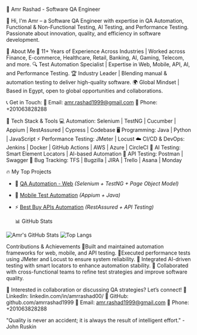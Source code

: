 🚀 Amr Rashad - Software QA Engineer

👋 Hi, I'm Amr – a Software QA Engineer with expertise in QA Automation, Functional & Non-Functional Testing, AI Testing, and Performance Testing. Passionate about innovation, quality, and efficiency in software development.

🌟 About Me
🎯 11+ Years of Experience Across Industries | Worked across Finance, E-commerce, Healthcare, Retail, Banking, AI, Gaming, Telecom, and more.
🔍 Test Automation Specialist | Expertise in Web, Mobile, API, AI, and Performance Testing.
🏆 Industry Leader | Blending manual & automation testing to deliver high-quality software.
🌍 Global Mindset | Based in Egypt, open to global opportunities and collaborations.

📞 Get in Touch:
📩 Email: amr.rashad1999@gmail.com
📱 Phone: +201063828288

🚀 Tech Stack & Tools
💻 Automation: Selenium | TestNG | Cucumber | Appium | RestAssured | Cypress | Codebase
🖥️ Programming: Java | Python | JavaScript
⚡ Performance Testing: JMeter | Locust
☁️ CI/CD & DevOps: Jenkins | Docker | GitHub Actions | AWS | Azure | CircleCI
🤖 AI Testing: Smart Element Locators | AI-based Automation
🔗 API Testing: Postman | Swagger
🐞 Bug Tracking: TFS | Bugzilla | JIRA | Trello | Asana | Monday

🔥 My Top Projects
- 🚀 [QA Automation - Web](https://github.com/amrrashad1999/QA_Automation-Web) *(Selenium + TestNG + Page Object Model)*
- 📱 [Mobile Test Automation](https://github.com/amrrashad1999/mobile-automation) *(Appium + Java)*
- ⚡ [Best Buy APIs Automation](https://github.com/amrrashad1999/Best-Buy-APIs) *(RestAssured + API Testing)*

  📊 GitHub Stats

![Amr's GitHub Stats](https://github-readme-stats.vercel.app/api?username=amrrashad1999&show_icons=true&theme=dark&count_private=true)
![Top Langs](https://github-readme-stats.vercel.app/api/top-langs/?username=amrrashad1999&layout=compact&theme=dark)

Contributions & Achievements
🔹Built and maintained automation frameworks for web, mobile, and API testing.
🔹Executed performance tests using JMeter and Locust to ensure system reliability.
🔹 Integrated AI-driven testing with smart locators to enhance automation stability.
🔹 Collaborated with cross-functional teams to refine test strategies and improve software quality.

🚀 Interested in collaboration or discussing QA strategies? Let’s connect!
📌 LinkedIn: linkedin.com/in/amrrashad00/
📌 GitHub: github.com/amrrashad1999
📌 Email: amr.rashad1999@gmail.com
📌 Phone: +201063828288

"Quality is never an accident; it is always the result of intelligent effort." - John Ruskin 
